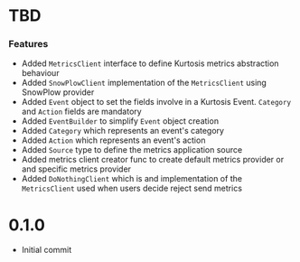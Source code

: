 # TBD
### Features
* Added `MetricsClient` interface to define Kurtosis metrics abstraction behaviour
* Added `SnowPlowClient` implementation of the `MetricsClient` using SnowPlow provider
* Added `Event` object to set the fields involve in a Kurtosis Event. `Category` and `Action` fields are mandatory
* Added `EventBuilder` to simplify `Event` object creation
* Added `Category` which represents an event's category
* Added `Action` which represents an event's action
* Added `Source` type to define the metrics application source
* Added metrics client creator func to create default metrics provider or and specific metrics provider
* Added `DoNothingClient` which is and implementation of the `MetricsClient` used when users decide reject send metrics

# 0.1.0
* Initial commit
